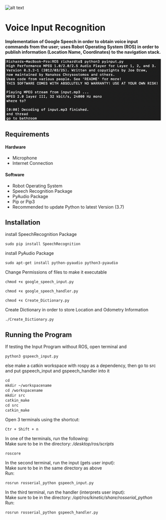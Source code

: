 ![alt text](https://github.com/SmartWheelchair/Systems/blob/master/Wheelchair%203D%20Part%20Images/UCSD_Wheelchair_Team_Logo.png "Logo")

# Voice Input Recognition
 **Implementation of Google Speech in order to obtain voice input commands from the user; uses Robot Operating System (ROS) in order to publish information (Location Name, Coordinates) to the navigation stack.**
 
![Image](https://github.com/SmartWheelchair/wheelchair_navigation/blob/master/Images/Voice%20Input.png)

## Requirements
#### Hardware
- Microphone
- Internet Connection 
#### Software
- Robot Operating System
- Speech Recognition Package
- PyAudio Package
- Pip or Pip3
- Recommended to update Python to latest Version (3.7)

## Installation
install SpeechRecognition Package
```
sudo pip install SpeechRecognition 
```
install PyAudio Package
```
sudo apt-get install python-pyaudio python3-pyaudio
```
Change Permissions of files to make it executable
```
chmod +x google_speech_input.py
```
```
chmod +x google_speech_handler.py
```
```
chmod +x Create_Dictionary.py
```
Create Dictionary in order to store Location and Odometry Information
```
./Create_Dictionary.py
```

## Running the Program

If testing the Input Program without ROS, open terminal and
```
python3 gspeech_input.py
```

else make a catkin workspace with rospy as a dependency, then go to src and put gspeech_input and gspeech_handler into it
```
cd
mkdir ~/workspacename
cd /workspacename
mkdir src
catkin_make
cd src
catkin_make
```

Open 3 terminals using the shortcut:  
``` 
Ctr + Shift + n 
```

In one of the terminals, run the following:  
Make sure to be in the directory: */desktop/ros/scripts*  
``` 
roscore
```
In the second terminal, run the input (gets user input):  
Make sure to be in the same directory as above  
Run:  
```
rosrun rosserial_python gspeech_input.py
```
In the third terminal, run the handler (interprets user input):  
Make sure to be in the directory: */opt/ros/kinetic/share/rosserial_python*  
Run: 
```
rosrun rosserial_python gspeech_handler.py
```

